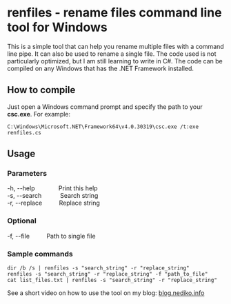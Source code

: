 # renfiles - rename files command line tool for Windows

This is a simple tool that can help you rename multiple files with a command line pipe. It can also be used to rename a single file. The code used is not particularly optimized, but I am still learning to write in C#. The code can be compiled on any Windows that has the .NET Framework installed.


## How to compile

Just open a Windows command prompt and specify the path to your **csc.exe**. For example:
```batch
C:\Windows\Microsoft.NET\Framework64\v4.0.30319\csc.exe /t:exe renfiles.cs
```

## Usage

### Parameters
-h, --help &nbsp;&nbsp;&nbsp;&nbsp;&nbsp;&nbsp;&nbsp;&nbsp;&nbsp;&nbsp;&nbsp;&nbsp;  Print this help   
-s, --search &nbsp;&nbsp;&nbsp;&nbsp;&nbsp;&nbsp;&nbsp;&nbsp;&nbsp; Search string   
-r, --replace &nbsp;&nbsp;&nbsp;&nbsp;&nbsp;&nbsp;&nbsp;&nbsp; Replace string  

### Optional
-f, --file &nbsp;&nbsp;&nbsp;&nbsp;&nbsp;&nbsp;&nbsp;&nbsp; Path to single file

### Sample commands
```batch
dir /b /s | renfiles -s "search_string" -r "replace_string"
renfiles -s "search_string" -r "replace_string" -f "path_to_file"
cat list_files.txt | renfiles -s "search_string" -r "replace_string"
```

See a short video on how to use the tool on my blog:
[blog.nediko.info](http://blog.nediko.info/renfiles-rename-files-command-line-tool-for-windows)
